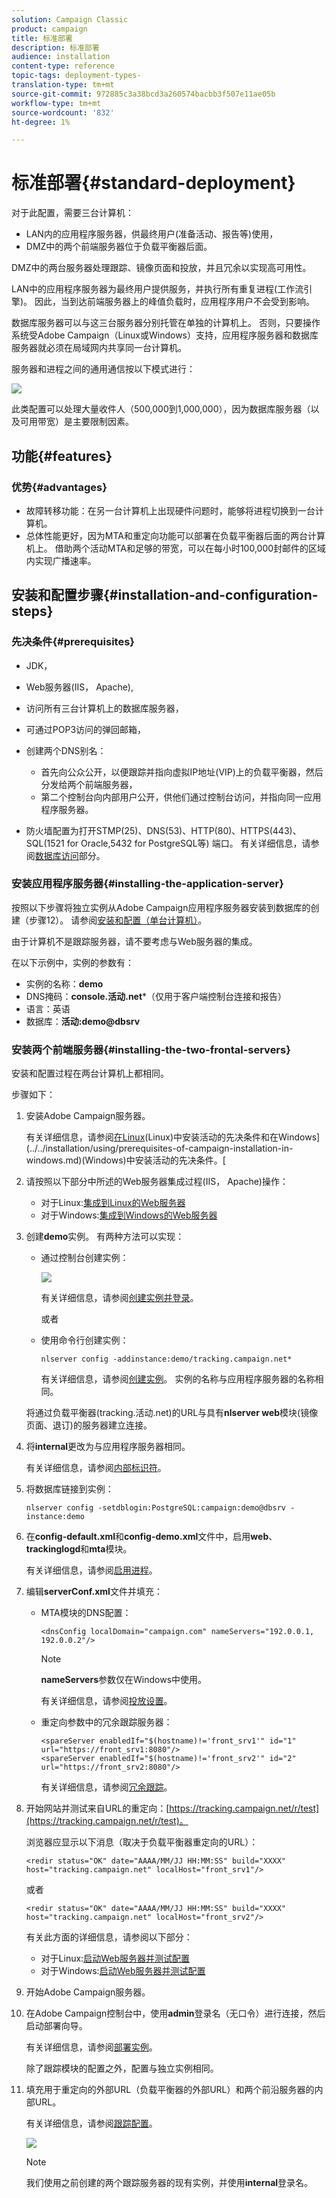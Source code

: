 ```yaml
---
solution: Campaign Classic
product: campaign
title: 标准部署
description: 标准部署
audience: installation
content-type: reference
topic-tags: deployment-types-
translation-type: tm+mt
source-git-commit: 972885c3a38bcd3a260574bacbb3f507e11ae05b
workflow-type: tm+mt
source-wordcount: '832'
ht-degree: 1%

---
```



# 标准部署{#standard-deployment}

对于此配置，需要三台计算机：

* LAN内的应用程序服务器，供最终用户(准备活动、报告等)使用，
* DMZ中的两个前端服务器位于负载平衡器后面。

DMZ中的两台服务器处理跟踪、镜像页面和投放，并且冗余以实现高可用性。

LAN中的应用程序服务器为最终用户提供服务，并执行所有重复进程(工作流引擎)。 因此，当到达前端服务器上的峰值负载时，应用程序用户不会受到影响。

数据库服务器可以与这三台服务器分别托管在单独的计算机上。 否则，只要操作系统受Adobe Campaign（Linux或Windows）支持，应用程序服务器和数据库服务器就必须在局域网内共享同一台计算机。

服务器和进程之间的通用通信按以下模式进行：

![](assets/s_001_ncs_install_standardconfig.png)

此类配置可以处理大量收件人（500,000到1,000,000），因为数据库服务器（以及可用带宽）是主要限制因素。

## 功能{#features}

### 优势{#advantages}

* 故障转移功能：在另一台计算机上出现硬件问题时，能够将进程切换到一台计算机。
* 总体性能更好，因为MTA和重定向功能可以部署在负载平衡器后面的两台计算机上。 借助两个活动MTA和足够的带宽，可以在每小时100,000封邮件的区域内实现广播速率。

## 安装和配置步骤{#installation-and-configuration-steps}

### 先决条件{#prerequisites}

* JDK，
* Web服务器(IIS， Apache),
* 访问所有三台计算机上的数据库服务器，
* 可通过POP3访问的弹回邮箱，
* 创建两个DNS别名：

   * 首先向公众公开，以便跟踪并指向虚拟IP地址(VIP)上的负载平衡器，然后分发给两个前端服务器，
   * 第二个控制台向内部用户公开，供他们通过控制台访问，并指向同一应用程序服务器。

* 防火墙配置为打开STMP(25)、DNS(53)、HTTP(80)、HTTPS(443)、SQL(1521 for Oracle,5432 for PostgreSQL等) 端口。 有关详细信息，请参阅[数据库访问](../../installation/using/network-configuration.md#database-access)部分。

### 安装应用程序服务器{#installing-the-application-server}

按照以下步骤将独立实例从Adobe Campaign应用程序服务器安装到数据库的创建（步骤12）。 请参阅[安装和配置（单台计算机）](../../installation/using/standalone-deployment.md#installing-and-configuring--single-machine-)。

由于计算机不是跟踪服务器，请不要考虑与Web服务器的集成。

在以下示例中，实例的参数有：

* 实例的名称：**demo**
* DNS掩码：**console.活动.net***（仅用于客户端控制台连接和报告）
* 语言：英语
* 数据库：**活动:demo@dbsrv**

### 安装两个前端服务器{#installing-the-two-frontal-servers}

安装和配置过程在两台计算机上都相同。

步骤如下：

1. 安装Adobe Campaign服务器。

   有关详细信息，请参阅[在Linux](../../installation/using/prerequisites-of-campaign-installation-in-linux.md)(Linux)中安装活动的先决条件和在Windows](../../installation/using/prerequisites-of-campaign-installation-in-windows.md)(Windows)中安装活动的先决条件。[

1. 请按照以下部分中所述的Web服务器集成过程(IIS， Apache)操作：

   * 对于Linux:[集成到Linux的Web服务器](../../installation/using/integration-into-a-web-server-for-linux.md)
   * 对于Windows:[集成到Windows的Web服务器](../../installation/using/integration-into-a-web-server-for-windows.md)

1. 创建&#x200B;**demo**&#x200B;实例。 有两种方法可以实现：

   * 通过控制台创建实例：

      ![](assets/install_create_new_connexion.png)

      有关详细信息，请参阅[创建实例并登录](../../installation/using/creating-an-instance-and-logging-on.md)。

      或者

   * 使用命令行创建实例：

      ```
      nlserver config -addinstance:demo/tracking.campaign.net*
      ```

      有关详细信息，请参阅[创建实例](../../installation/using/command-lines.md#creating-an-instance)。
   实例的名称与应用程序服务器的名称相同。

   将通过负载平衡器(tracking.活动.net)的URL与具有&#x200B;**nlserver web**&#x200B;模块(镜像页面、退订)的服务器建立连接。

1. 将&#x200B;**internal**&#x200B;更改为与应用程序服务器相同。

   有关详细信息，请参阅[内部标识符](../../installation/using/campaign-server-configuration.md#internal-identifier)。

1. 将数据库链接到实例：

   ```
   nlserver config -setdblogin:PostgreSQL:campaign:demo@dbsrv -instance:demo
   ```

1. 在&#x200B;**config-default.xml**&#x200B;和&#x200B;**config-demo.xml**&#x200B;文件中，启用&#x200B;**web**、**trackinglogd**&#x200B;和&#x200B;**mta**&#x200B;模块。

   有关详细信息，请参阅[启用进程](../../installation/using/campaign-server-configuration.md#enabling-processes)。

1. 编辑&#x200B;**serverConf.xml**&#x200B;文件并填充：

   * MTA模块的DNS配置：

      ```
      <dnsConfig localDomain="campaign.com" nameServers="192.0.0.1, 192.0.0.2"/>
      ```

      >[!NOTE]
      >
      >**nameServers**&#x200B;参数仅在Windows中使用。

      有关详细信息，请参阅[投放设置](../../installation/using/campaign-server-configuration.md#delivery-settings)。

   * 重定向参数中的冗余跟踪服务器：

      ```
      <spareServer enabledIf="$(hostname)!='front_srv1'" id="1" url="https://front_srv1:8080"/>
      <spareServer enabledIf="$(hostname)!='front_srv2'" id="2" url="https://front_srv2:8080"/>
      ```

      有关详细信息，请参阅[冗余跟踪](../../installation/using/configuring-campaign-server.md#redundant-tracking)。

1. 开始网站并测试来自URL的重定向：[https://tracking.campaign.net/r/test](https://tracking.campaign.net/r/test)。

   浏览器应显示以下消息（取决于负载平衡器重定向的URL）：

   ```
   <redir status="OK" date="AAAA/MM/JJ HH:MM:SS" build="XXXX" host="tracking.campaign.net" localHost="front_srv1"/>
   ```

   或者

   ```
   <redir status="OK" date="AAAA/MM/JJ HH:MM:SS" build="XXXX" host="tracking.campaign.net" localHost="front_srv2"/>
   ```

   有关此方面的详细信息，请参阅以下部分：

   * 对于Linux:[启动Web服务器并测试配置](../../installation/using/integration-into-a-web-server-for-linux.md#launching-the-web-server-and-testing-the-configuration)
   * 对于Windows:[启动Web服务器并测试配置](../../installation/using/integration-into-a-web-server-for-windows.md#launching-the-web-server-and-testing-the-configuration)

1. 开始Adobe Campaign服务器。
1. 在Adobe Campaign控制台中，使用&#x200B;**admin**&#x200B;登录名（无口令）进行连接，然后启动部署向导。

   有关详细信息，请参阅[部署实例](../../installation/using/deploying-an-instance.md)。

   除了跟踪模块的配置之外，配置与独立实例相同。

1. 填充用于重定向的外部URL（负载平衡器的外部URL）和两个前沿服务器的内部URL。

   有关详细信息，请参阅[跟踪配置](../../installation/using/deploying-an-instance.md#tracking-configuration)。

   ![](assets/d_ncs_install_tracking2.png)

   >[!NOTE]
   >
   >我们使用之前创建的两个跟踪服务器的现有实例，并使用&#x200B;**internal**&#x200B;登录名。

